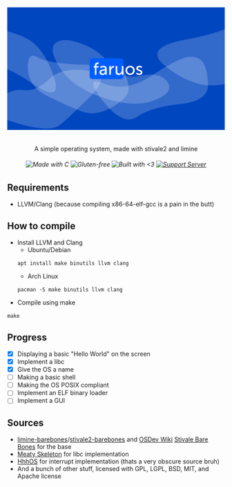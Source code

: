 # <p align="center">![FaruOS](logo_w_bg.png)</p>
<p align="center">A simple operating system, made with stivale2 and limine</p>

###### <p align="center">![Made with C](https://forthebadge.com/images/badges/made-with-c.svg) ![Gluten-free](https://forthebadge.com/images/badges/gluten-free.svg) ![Built with <3](https://forthebadge.com/images/badges/built-with-love.svg) [![Support Server](https://img.shields.io/discord/870148344205443073.svg?label=&logo=discord&logoColor=ffffff&color=5865F2&style=for-the-badge)](https://discord.gg/KvbDSaF5fr)</p>
<!-- centered image with link doesn't work outside header -->

## Requirements
* LLVM/Clang (because compiling x86-64-elf-gcc is a pain in the butt)

## How to compile
* Install LLVM and Clang
	* Ubuntu/Debian
	```
	apt install make binutils llvm clang
	```
	* Arch Linux
	```
	pacman -S make binutils llvm clang
	```
* Compile using make
```
make
```

## Progress
- [x] Displaying a basic "Hello World" on the screen
- [x] Implement a libc
- [x] Give the OS a name
- [ ] Making a basic shell
- [ ] Making the OS POSIX compliant
- [ ] Implement an ELF binary loader
- [ ] Implement a GUI

## Sources
* [limine-barebones](https://github.com/limine-bootloader/limine-barebones)/[stivale2-barebones](https://github.com/limine-bootloader/limine-barebones/tree/master/stivale2-barebones) and [OSDev Wiki](https://wiki.osdev.org/) [Stivale Bare Bones](https://wiki.osdev.org/Stivale_Bare_Bones) for the base
* [Meaty Skeleton](https://wiki.osdev.org/Meaty_Skeleton) for libc implementation
* [HhhOS](https://git.hippoz.xyz/tunacangamer/HhhOS/) for interrupt implementation (thats a very obscure source bruh)
* And a bunch of other stuff, licensed with GPL, LGPL, BSD, MIT, and Apache license
